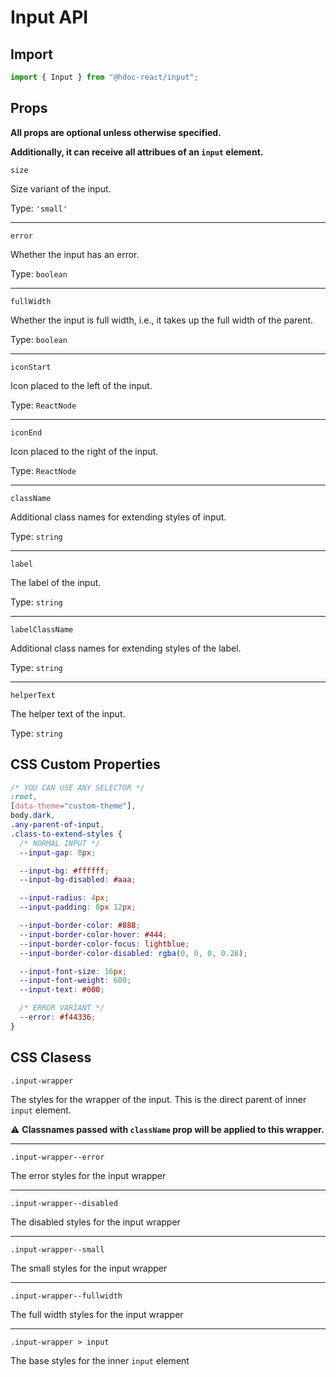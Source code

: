 # Input API

## Import

```js
import { Input } from "@hdoc-react/input";
```

## Props

**All props are optional unless otherwise specified.**

**Additionally, it can receive all attribues of an `input` element.**

`size`

Size variant of the input.

Type: `'small'`

---

`error`

Whether the input has an error.

Type: `boolean`

---

`fullWidth`

Whether the input is full width, i.e., it takes up the full width of the parent.

Type: `boolean`

---

`iconStart`

Icon placed to the left of the input.

Type: `ReactNode`

---

`iconEnd`

Icon placed to the right of the input.

Type: `ReactNode`

---

`className`

Additional class names for extending styles of input.

Type: `string`

---

`label`

The label of the input.

Type: `string`

---

`labelClassName`

Additional class names for extending styles of the label.

Type: `string`

---

`helperText`

The helper text of the input.

Type: `string`

## CSS Custom Properties

```css
/* YOU CAN USE ANY SELECTOR */
:root,
[data-theme="custom-theme"],
body.dark,
.any-parent-of-input,
.class-to-extend-styles {
  /* NORMAL INPUT */
  --input-gap: 8px;

  --input-bg: #ffffff;
  --input-bg-disabled: #aaa;

  --input-radius: 4px;
  --input-padding: 8px 12px;

  --input-border-color: #888;
  --input-border-color-hover: #444;
  --input-border-color-focus: lightblue;
  --input-border-color-disabled: rgba(0, 0, 0, 0.26);

  --input-font-size: 16px;
  --input-font-weight: 600;
  --input-text: #000;

  /* ERROR VARIANT */
  --error: #f44336;
}
```

## CSS Clasess

`.input-wrapper`

The styles for the wrapper of the input. This is the direct parent of inner
`input` element.

:warning: **Classnames passed with `className` prop will be applied to this wrapper.**

---

`.input-wrapper--error`

The error styles for the input wrapper

---

`.input-wrapper--disabled`

The disabled styles for the input wrapper

---

`.input-wrapper--small`

The small styles for the input wrapper

---

`.input-wrapper--fullwidth`

The full width styles for the input wrapper

---

`.input-wrapper > input`

The base styles for the inner `input` element
